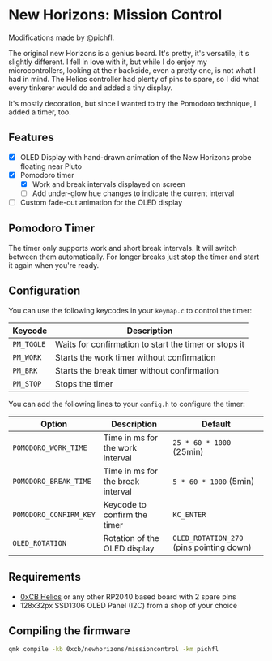 # New Horizons: Mission Control

Modifications made by @pichfl.

The original new Horizons is a genius board. It's pretty, it's versatile, it's slightly different.
I fell in love with it, but while I do enjoy my microcontrollers, looking at their backside, even
a pretty one, is not what I had in mind. The Helios controller had plenty of pins to spare, so
I did what every tinkerer would do and added a tiny display.

It's mostly decoration, but since I wanted to try the Pomodoro technique, I added a timer, too.

## Features

-   [x] OLED Display with hand-drawn animation of the New Horizons probe floating near Pluto
-   [x] Pomodoro timer
    -   [x] Work and break intervals displayed on screen
    -   [ ] Add under-glow hue changes to indicate the current interval
-   [ ] Custom fade-out animation for the OLED display

## Pomodoro Timer

The timer only supports work and short break intervals. It will switch between them automatically.
For longer breaks just stop the timer and start it again when you're ready.

## Configuration

You can use the following keycodes in your `keymap.c` to control the timer:

| Keycode    | Description                                           |
| ---------- | ----------------------------------------------------- |
| `PM_TGGLE` | Waits for confirmation to start the timer or stops it |
| `PM_WORK`  | Starts the work timer without confirmation            |
| `PM_BRK`   | Starts the break timer without confirmation           |
| `PM_STOP`  | Stops the timer                                       |

You can add the following lines to your `config.h` to configure the timer:

| Option                 | Description                       | Default                                  |
| ---------------------- | --------------------------------- | ---------------------------------------- |
| `POMODORO_WORK_TIME`   | Time in ms for the work interval  | `25 * 60 * 1000` (25min)                 |
| `POMODORO_BREAK_TIME`  | Time in ms for the break interval | `5 * 60 * 1000` (5min)                   |
| `POMODORO_CONFIRM_KEY` | Keycode to confirm the timer      | `KC_ENTER`                               |
| `OLED_ROTATION`        | Rotation of the OLED display      | `OLED_ROTATION_270` (pins pointing down) |

## Requirements

-   [0xCB Helios](https://keeb.supply/products/0xcb-helios) or any other RP2040 based board with 2 spare pins
-   128x32px SSD1306 OLED Panel (I2C) from a shop of your choice

## Compiling the firmware

```bash
qmk compile -kb 0xcb/newhorizons/missioncontrol -km pichfl
```
